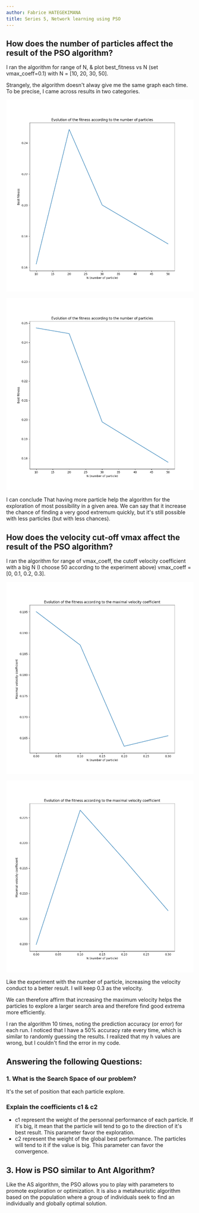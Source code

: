 ```yaml
---
author: Fabrice HATEGEKIMANA
title: Series 5, Network learning using PSO
---
```



## How does the number of particles affect the result of the PSO algorithm?
I ran the algorithm for range of N, & plot best_fitness vs N (set vmax_coeff=0.1) with N = [10, 20, 30, 50].

Strangely, the algorithm doesn't alway give me the same graph each time. To be precise, I came across results in two categories.

![Sometimes the best extremum was found with less working particles](images/N_irregular.png)

![Sometimes it is obvious that the number of particle increase the change of finding the best fitness](images/N_linear.png)

I can conclude That having more particle help the algorithm for the exploration of most possibility in a given area.
We can say that it increase the chance of finding a very good extremum quickly, but it's still possible with less particles (but with less chances).


## How does the velocity cut-off vmax affect the result of the PSO algorithm?

I ran the algorithm for range of vmax_coeff, the cutoff velocity coefficient with a big N (I choose 50 according to the experiment above) vmax_coeff = [0, 0.1, 0.2, 0.3].

![The increase of the velocity give us a better fitness in general](images/v1.png)

![](images/v2.png)

Like the experiment with the number of particle, increasing the velocity conduct to a better result. I will keep 0.3 as the velocity.

We can therefore affirm that increasing the maximum velocity helps the particles to explore a larger search area and therefore find good extrema more efficiently.


I ran the algorithm 10 times, noting the prediction accuracy (or error) for each run.
I noticed that I have a 50% accuracy rate every time, which is similar to randomly guessing the results. I realized that my h values are wrong, but I couldn't find the error in my code.

## Answering the following Questions:

### 1. What is the Search Space of our problem?
It's the set of position that each particle explore.

### Explain the coefficients c1 & c2
- c1 represent the weight of the personnal performance of each particle. If it's big, it mean that the particle will tend to go to the direction of it's best result. This parameter favor the exploration.
- c2 represent the weight of the global best performance. The particles will tend to it if the value is big. This parameter can favor the convergence.

## 3. How is PSO similar to Ant Algorithm?
Like the AS algorithm, the PSO allows you to play with parameters to promote exploration or optimization. It is also a metaheuristic algorithm based on the population where a group of individuals seek to find an individually and globally optimal solution.

